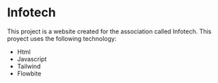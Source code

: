# Infotech

<p>This project is a website created for the association called Infotech. 
This proyect uses the following technology:</p>

<ul>
    <li>Html</li>
    <li>Javascript</li>
    <li>Tailwind</li>
    <li>Flowbite</li>
</ul>
